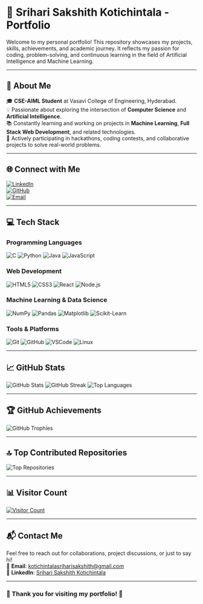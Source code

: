 # 🌟 Srihari Sakshith Kotichintala - Portfolio

Welcome to my personal portfolio! This repository showcases my projects, skills, achievements, and academic journey. It reflects my passion for coding, problem-solving, and continuous learning in the field of Artificial Intelligence and Machine Learning.

---

## 🚀 About Me

🎓 **CSE-AIML Student** at Vasavi College of Engineering, Hyderabad.  
💡 Passionate about exploring the intersection of **Computer Science** and **Artificial Intelligence**.  
📚 Constantly learning and working on projects in **Machine Learning**, **Full Stack Web Development**, and related technologies.  
🌟 Actively participating in hackathons, coding contests, and collaborative projects to solve real-world problems.

---

## 🌐 Connect with Me

[![LinkedIn](https://img.shields.io/badge/LinkedIn-%230077B5.svg?style=for-the-badge&logo=linkedin&logoColor=white)](https://linkedin.com/in/srihari-sakshith-kotichintala-1a1a8a280)  
[![GitHub](https://img.shields.io/badge/GitHub-%23121011.svg?style=for-the-badge&logo=github&logoColor=white)](https://github.com/SrihariSakshith)  
[![Email](https://img.shields.io/badge/Email-%23D14836.svg?style=for-the-badge&logo=gmail&logoColor=white)](mailto:kotichintalasriharisakshith@gmail.com)

---

## 💻 Tech Stack

### Programming Languages
![C](https://img.shields.io/badge/C-%2300599C.svg?style=for-the-badge&logo=c&logoColor=white)
![Python](https://img.shields.io/badge/Python-%233776AB.svg?style=for-the-badge&logo=python&logoColor=white)
![Java](https://img.shields.io/badge/Java-%23ED8B00.svg?style=for-the-badge&logo=openjdk&logoColor=white)
![JavaScript](https://img.shields.io/badge/JavaScript-%23F7DF1E.svg?style=for-the-badge&logo=javascript&logoColor=black)

### Web Development
![HTML5](https://img.shields.io/badge/HTML5-%23E34F26.svg?style=for-the-badge&logo=html5&logoColor=white)
![CSS3](https://img.shields.io/badge/CSS3-%231572B6.svg?style=for-the-badge&logo=css3&logoColor=white)
![React](https://img.shields.io/badge/React-%2361DAFB.svg?style=for-the-badge&logo=react&logoColor=black)
![Node.js](https://img.shields.io/badge/Node.js-%23339933.svg?style=for-the-badge&logo=node.js&logoColor=white)

### Machine Learning & Data Science
![NumPy](https://img.shields.io/badge/NumPy-%23013243.svg?style=for-the-badge&logo=numpy&logoColor=white)
![Pandas](https://img.shields.io/badge/Pandas-%23150458.svg?style=for-the-badge&logo=pandas&logoColor=white)
![Matplotlib](https://img.shields.io/badge/Matplotlib-%23ffffff.svg?style=for-the-badge&logo=matplotlib&logoColor=black)
![Scikit-Learn](https://img.shields.io/badge/Scikit--Learn-%23F7931E.svg?style=for-the-badge&logo=scikit-learn&logoColor=white)

### Tools & Platforms
![Git](https://img.shields.io/badge/Git-%23F05033.svg?style=for-the-badge&logo=git&logoColor=white)
![GitHub](https://img.shields.io/badge/GitHub-%23121011.svg?style=for-the-badge&logo=github&logoColor=white)
![VSCode](https://img.shields.io/badge/VSCode-%23007ACC.svg?style=for-the-badge&logo=visual-studio-code&logoColor=white)
![Linux](https://img.shields.io/badge/Linux-%23FCC624.svg?style=for-the-badge&logo=linux&logoColor=black)

---

## 📈 GitHub Stats

![GitHub Stats](https://github-readme-stats.vercel.app/api?username=SrihariSakshith&theme=radical&hide_border=false&include_all_commits=true&count_private=true)
![GitHub Streak](https://github-readme-streak-stats.herokuapp.com/?user=SrihariSakshith&theme=radical&hide_border=false)
![Top Languages](https://github-readme-stats.vercel.app/api/top-langs/?username=SrihariSakshith&theme=radical&hide_border=false&layout=compact)

---

## 🏆 GitHub Achievements

![GitHub Trophies](https://github-profile-trophy.vercel.app/?username=SrihariSakshith&theme=radical&no-frame=false&no-bg=true&margin-w=4)

---

## 🔝 Top Contributed Repositories

![Top Repositories](https://github-contributor-stats.vercel.app/api?username=SrihariSakshith&limit=5&theme=radical&combine_all_yearly_contributions=true)

---

## 📊 Visitor Count

[![Visitor Count](https://visitcount.itsvg.in/api?id=SrihariSakshith&label=Profile%20Views&color=6&icon=5&pretty=true)](https://visitcount.itsvg.in)

---

## 📬 Contact Me

Feel free to reach out for collaborations, project discussions, or just to say hi!  
📧 **Email**: [kotichintalasriharisakshith@gmail.com](mailto:kotichintalasriharisakshith@gmail.com)  
💼 **LinkedIn**: [Srihari Sakshith Kotichintala](https://linkedin.com/in/srihari-sakshith-kotichintala-1a1a8a280)

---

### 🌟 Thank you for visiting my portfolio! 🌟
